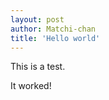 ```yaml
---
layout: post
author: Matchi-chan
title: 'Hello world'
---
```


This is a test.

<!--break-->

It worked!